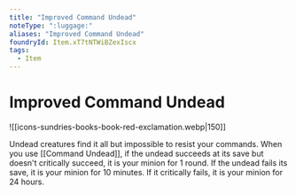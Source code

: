 ```yaml
---
title: "Improved Command Undead"
noteType: ":luggage:"
aliases: "Improved Command Undead"
foundryId: Item.xT7tNTWiBZexIscx
tags:
  - Item
---
```


# Improved Command Undead
![[icons-sundries-books-book-red-exclamation.webp|150]]

Undead creatures find it all but impossible to resist your commands. When you use [[Command Undead]], if the undead succeeds at its save but doesn't critically succeed, it is your minion for 1 round. If the undead fails its save, it is your minion for 10 minutes. If it critically fails, it is your minion for 24 hours.
